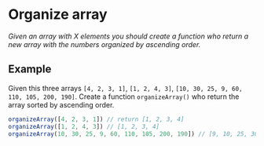 # Organize array
*Given an array with X elements you should create a function who return a new array with the numbers organized by ascending order.*

## Example
Given this three arrays `[4, 2, 3, 1]`, `[1, 2, 4, 3]`, `[10, 30, 25, 9, 60, 110, 105, 200, 190]`. Create a function `organizeArray()` who return the array sorted by ascending order.

```js
organizeArray([4, 2, 3, 1]) // return [1, 2, 3, 4]
organizeArray([1, 2, 4, 3]) // [1, 2, 3, 4]
organizeArray(10, 30, 25, 9, 60, 110, 105, 200, 190]) // [9, 10, 25, 30, 60, 105, 110, 190, 200]
```